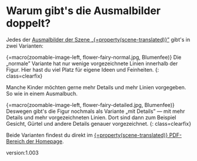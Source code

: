 # Warum gibt's die Ausmalbilder doppelt?

Jedes der [Ausmalbilder der Szene „{=property(scene-translated)}”](https://scanarium.com/coloring-pages.html?scene=fairies) gibt's in zwei Varianten:

{=macro(zoomable-image-left, flower-fairy-normal.jpg, Blumenfee)} Die „normale” Variante hat nur wenige vorgezeichnete Linien innerhalb der Figur.
Hier hast du viel Platz für eigene Ideen und Feinheiten.
{: class=clearfix}

Manche Kinder möchten gerne mehr Details und mehr Linien vorgegeben.
So wie in einem Ausmalbuch.

{=macro(zoomable-image-left, flower-fairy-detailed.jpg, Blumenfee)} Deswegen gibt's die Figur nochmals als Variante „mit Details” — mit mehr Details und mehr vorgezeichneten Linien.
Dort sind dann zum Beispiel Gesicht, Gürtel und andere Details genauer vorgezeichnet.
{: class=clearfix}

Beide Varianten findest du direkt im <a href="https://scanarium.com/coloring-pages.html?scene=fairies">{=property(scene-translated)} PDF-Bereich der Homepage</a>.


version:1.003

